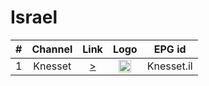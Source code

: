 <h1>Israel</h1>

| #   | Channel        | Link  | Logo | EPG id |
|:---:|:--------------:|:-----:|:----:|:------:|
| 1   | Knesset        | [>](https://contact.gostreaming.tv/Knesset/myStream/playlist.m3u8) | <img height="20" src="https://raw.githubusercontent.com/RokuIL/Live-From-Israel/master/Logos/Knesset.png"/> | Knesset.il |
